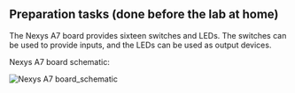 ## Preparation tasks (done before the lab at home)

The Nexys A7 board provides sixteen switches and LEDs. The switches can be used to provide inputs, and the LEDs can be used as output devices.

Nexys A7 board schematic:

![Nexys A7 board_schematic](https://user-images.githubusercontent.com/99497162/156175569-78577f22-3082-410c-909a-23279cfd31c7.png)


